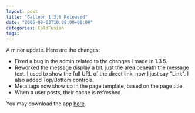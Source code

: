 ```yaml
---
layout: post
title: "Galleon 1.3.6 Released"
date: "2005-08-03T10:08:00+06:00"
categories: ColdFusion 
tags: 
---
```


A minor update. Here are the changes:

<ul>
<li>Fixed a bug in the admin related to the changes I made in 1.3.5.
<li>Reworked the message display a bit, just the area beneath the message text. I used to show the full URL of the direct link, now I just say "Link". I also added Top/Bottom controls.
<li>Meta tags now show up in the page template, based on the page title.
<li>When a user posts, their cache is refreshed.
</ul>

You may download the app <a href="http://ray.camdenfamily.com/downloads/forums.zip">here</a>.